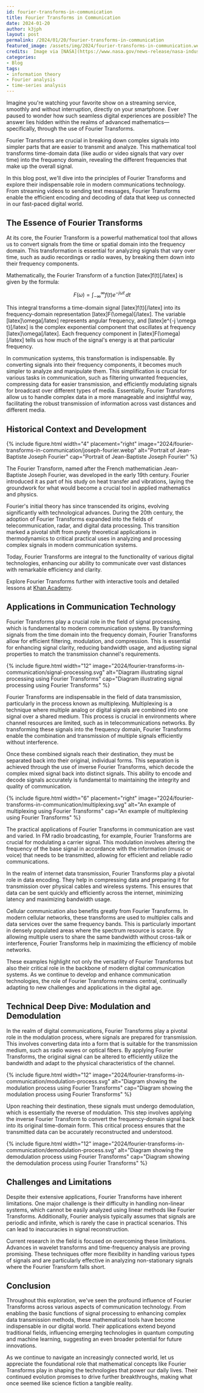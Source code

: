 ```yaml
---
id: fourier-transforms-in-communication
title: Fourier Transforms in Communication
date: 2024-01-20
author: k3jph
layout: post
permalink: /2024/01/20/fourier-transforms-in-communication
featured_image: /assets/img/2024/fourier-transforms-in-communication.webp
credits:  Image via [NASA](https://www.nasa.gov/news-release/nasa-industry-to-collaborate-on-space-communications-by-2025/).
categories:
- Blog 
tags:
- information theory
- Fourier analysis
- time-series analysis
---
```


Imagine you're watching your favorite show on a streaming service,
smoothly and without interruption, directly on your smartphone.
Ever paused to wonder how such seamless digital experiences are
possible? The answer lies hidden within the realms of advanced
mathematics—specifically, through the use of Fourier Transforms.

Fourier Transforms are crucial in breaking down complex signals
into simpler parts that are easier to transmit and analyze. This
mathematical tool transforms time-domain data (like audio or video
signals that vary over time) into the frequency domain, revealing
the different frequencies that make up the overall signal.

In this blog post, we'll dive into the principles of Fourier
Transforms and explore their indispensable role in modern communications
technology. From streaming videos to sending text messages, Fourier
Transforms enable the efficient encoding and decoding of data that
keep us connected in our fast-paced digital world.

## The Essence of Fourier Transforms

At its core, the Fourier Transform is a powerful mathematical tool
that allows us to convert signals from the time or spatial domain
into the frequency domain. This transformation is essential for
analyzing signals that vary over time, such as audio recordings or
radio waves, by breaking them down into their frequency components.

Mathematically, the Fourier Transform of a function [latex]f(t)[/latex] is
given by the formula:


$$ F(\omega) = \int_{-\infty}^{\infty} f(t) e^{-j \omega t} \, dt $$

This integral transforms a time-domain signal [latex]f(t)[/latex] into its
frequency-domain representation [latex]F(\omega)[/latex]. The variable 
[latex]\omega[/latex] represents angular frequency, and [latex]e^{-j \omega t}[/latex]
is the complex exponential component that oscillates at frequency
[latex]\omega[/latex]. Each frequency component in [latex]F(\omega)[/latex] tells us
how much of the signal's energy is at that particular frequency.

In communication systems, this transformation is indispensable. By
converting signals into their frequency components, it becomes much
simpler to analyze and manipulate them. This simplification is
crucial for various tasks in communication, such as filtering
unwanted frequencies, compressing data for easier transmission, and
efficiently modulating signals for broadcast over different types
of media. Essentially, Fourier Transforms allow us to handle complex
data in a more manageable and insightful way, facilitating the
robust transmission of information across vast distances and different
media.

## Historical Context and Development

{% include figure.html width="4" placement="right"
   image="2024/fourier-transforms-in-communication/joseph-fourier.webp"
   alt="Portrait of Jean-Baptiste Joseph Fourier" 
   cap="Portrait of Jean-Baptiste Joseph Fourier" %}

The Fourier Transform, named after the French mathematician
Jean-Baptiste Joseph Fourier, was developed in the early 19th
century. Fourier introduced it as part of his study on heat transfer
and vibrations, laying the groundwork for what would become a crucial
tool in applied mathematics and physics.

Fourier's initial theory has since transcended its origins, evolving
significantly with technological advances. During the 20th century,
the adoption of Fourier Transforms expanded into the fields of
telecommunication, radar, and digital data processing. This transition
marked a pivotal shift from purely theoretical applications in
thermodynamics to critical practical uses in analyzing and processing
complex signals in modern communication systems.

Today, Fourier Transforms are integral to the functionality of
various digital technologies, enhancing our ability to communicate
over vast distances with remarkable efficiency and clarity.

Explore Fourier Transforms further with interactive tools and
detailed lessons at [Khan
Academy](https://www.khanacademy.org/science/electrical-engineering/ee-signals).

## Applications in Communication Technology

Fourier Transforms play a crucial role in the field of signal
processing, which is fundamental to modern communication systems.
By transforming signals from the time domain into the frequency
domain, Fourier Transforms allow for efficient filtering, modulation,
and compression. This is essential for enhancing signal clarity,
reducing bandwidth usage, and adjusting signal properties to match
the transmission channel's requirements.

{% include figure.html width="12"
   image="2024/fourier-transforms-in-communication/signal-processing.svg"
   alt="Diagram illustrating signal processing using Fourier Transforms"
   cap="Diagram illustrating signal processing using Fourier Transforms" %}

Fourier Transforms are indispensable in the field of data transmission,
particularly in the process known as multiplexing. Multiplexing is
a technique where multiple analog or digital signals are combined
into one signal over a shared medium. This process is crucial in
environments where channel resources are limited, such as in
telecommunications networks. By transforming these signals into the
frequency domain, Fourier Transforms enable the combination and
transmission of multiple signals efficiently without interference.

Once these combined signals reach their destination, they must be
separated back into their original, individual forms. This separation
is achieved through the use of inverse Fourier Transforms, which
decode the complex mixed signal back into distinct signals. This
ability to encode and decode signals accurately is fundamental to
maintaining the integrity and quality of communication.

{% include figure.html width="6" placement="right"
   image="2024/fourier-transforms-in-communication/multiplexing.svg"
   alt="An example of multiplexing using Fourier Transforms" 
   cap="An example of multiplexing using Fourier Transforms" %}

The practical applications of Fourier Transforms in communication
are vast and varied. In FM radio broadcasting, for example, Fourier
Transforms are crucial for modulating a carrier signal. This
modulation involves altering the frequency of the base signal in
accordance with the information (music or voice) that needs to be
transmitted, allowing for efficient and reliable radio communications.

In the realm of internet data transmission, Fourier Transforms play
a pivotal role in data encoding. They help in compressing data and
preparing it for transmission over physical cables and wireless
systems. This ensures that data can be sent quickly and efficiently
across the internet, minimizing latency and maximizing bandwidth
usage.

Cellular communication also benefits greatly from Fourier Transforms.
In modern cellular networks, these transforms are used to multiplex
calls and data services over the same frequency bands. This is
particularly important in densely populated areas where the spectrum
resource is scarce. By allowing multiple users to share the same
bandwidth without cross-talk or interference, Fourier Transforms
help in maximizing the efficiency of mobile networks.

These examples highlight not only the versatility of Fourier
Transforms but also their critical role in the backbone of modern
digital communication systems. As we continue to develop and enhance
communication technologies, the role of Fourier Transforms remains
central, continually adapting to new challenges and applications
in the digital age.


## Technical Deep Dive: Modulation and Demodulation

In the realm of digital communications, Fourier Transforms play a
pivotal role in the modulation process, where signals are prepared
for transmission. This involves converting data into a form that
is suitable for the transmission medium, such as radio waves or
optical fibers. By applying Fourier Transforms, the original signal
can be altered to efficiently utilize the bandwidth and adapt to
the physical characteristics of the channel.

{% include figure.html width="12"
   image="2024/fourier-transforms-in-communication/modulation-process.svg"
   alt="Diagram showing the modulation process using Fourier Transforms"
   cap="Diagram showing the modulation process using Fourier Transforms" %}

Upon reaching their destination, these signals must undergo
demodulation, which is essentially the reverse of modulation. This
step involves applying the inverse Fourier Transform to convert the
frequency-domain signal back into its original time-domain form.
This critical process ensures that the transmitted data can be
accurately reconstructed and understood.

{% include figure.html width="12"
   image="2024/fourier-transforms-in-communication/demodulation-process.svg"
   alt="Diagram showing the demodulation process using Fourier Transforms"
   cap="Diagram showing the demodulation process using Fourier Transforms" %}

## Challenges and Limitations

Despite their extensive applications, Fourier Transforms have
inherent limitations. One major challenge is their difficulty in
handling non-linear systems, which cannot be easily analyzed using
linear methods like Fourier Transforms. Additionally, Fourier
analysis typically assumes that signals are periodic and infinite,
which is rarely the case in practical scenarios. This can lead to
inaccuracies in signal reconstruction.

Current research in the field is focused on overcoming these
limitations. Advances in wavelet transforms and time-frequency
analysis are proving promising. These techniques offer more flexibility
in handling various types of signals and are particularly effective
in analyzing non-stationary signals where the Fourier Transform
falls short.

## Conclusion

Throughout this exploration, we've seen the profound influence of
Fourier Transforms across various aspects of communication technology.
From enabling the basic functions of signal processing to enhancing
complex data transmission methods, these mathematical tools have
become indispensable in our digital world. Their applications extend
beyond traditional fields, influencing emerging technologies in
quantum computing and machine learning, suggesting an even broader
potential for future innovations.

As we continue to navigate an increasingly connected world, let us
appreciate the foundational role that mathematical concepts like
Fourier Transforms play in shaping the technologies that power our
daily lives. Their continued evolution promises to drive further
breakthroughs, making what once seemed like science fiction a
tangible reality.
